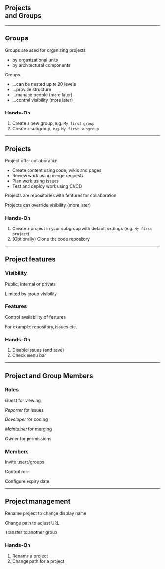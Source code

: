 <!-- .slide: id="gitlab_projects" class="vertical-center" -->

<i class="fa-duotone fa-building fa-8x fa-duotone-colors" style="float: right; color: grey;"></i>

## Projects <br>and Groups

---

## Groups

<i class="fa-duotone fa-list-tree fa-4x fa-duotone-colors" style="float: right;"></i>

Groups [](https://docs.gitlab.com/ee/user/group/subgroups/) are used for organizing projects

- by organizational units
- by architectural components

Groups...

- ...can be nested up to 20 levels
- ...provide structure
- ...manage people (more later)
- ...control visibility (more later)

### Hands-On

1. Create a new group, e.g. `My first group`
1. Create a subgroup, e.g. `My first subgroup`

---

## Projects

<i class="fa-duotone fa-people-roof fa-4x fa-duotone-colors-inverted" style="float: right;"></i>

Project [](https://docs.gitlab.com/ee/user/project/) offer collaboration

- Create content using code, wikis and pages
- Review work using merge requests
- Plan work using issues
- Test and deploy work using CI/CD

Projects are repositories with features for collaboration

Projects can override visibility (more later)

### Hands-On

1. Create a project in your subgroup with default settings (e.g. `My first project`)
1. (Optionally) Clone the code repository

---

## Project features

<i class="fa-duotone fa-light-switch-on fa-4x fa-duotone-colors-inverted" style="float: right;"></i>

### Visibility

Public, internal or private

Limited by group visibility

### Features

Control availability of features

For example: repository, issues etc.

### Hands-On

1. Disable issues (and save)
1. Check menu bar

---

## Project and Group Members

<i class="fa-duotone fa-id-badge fa-4x fa-duotone-colors" style="float: right;"></i>

### Roles

*Guest* for viewing

*Reporter* for issues

*Developer* for coding

*Maintainer* for merging

*Owner* for permissions

### Members

Invite users/groups

Control role

Configure expiry date

---

## Project management

<i class="fa-duotone fa-user-tie fa-4x fa-duotone-colors" style="float: right;"></i>

Rename project to change display name

Change path to adjust URL

Transfer to another group

### Hands-On

1. Rename a project
1. Change path for a project
